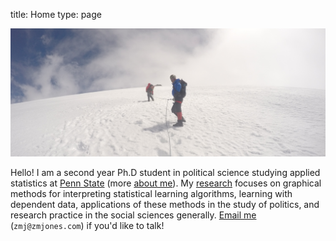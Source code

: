 title: Home
type: page

![](/static/images/me.jpg)

Hello! I am a second year Ph.D student in political science studying applied statistics at [Penn State](http://polisci.la.psu.edu/) (more [about me](/about/)). My [research](/cv/#research) focuses on graphical methods for interpreting statistical learning algorithms, learning with dependent data, applications of these methods in the study of politics, and research practice in the social sciences generally. [Email me](mailto:zmj@zmjones.com) (`zmj@zmjones.com`) if you'd like to talk!
